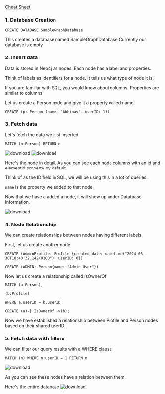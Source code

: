 [Cheat Sheet](https://neo4j.com/docs/cypher-cheat-sheet/5/auradb-enterprise/)

### 1. Database Creation

```cypher
CREATE DATABASE SampleGraphDatabase
```

This creates a database named SampleGraphDatabase
Currently our database is empty

### 2. Insert data

Data is stored in Neo4j as nodes. Each node has a label and properties.

Think of labels as identifiers for a node. It tells us what type of node it is.

If you are familiar with SQL, you would know about columns. Properties are similar to columns

Let us create a Person node and give it a property called name.

```cypher
CREATE (p: Person {name: "Abhinav", userID: 1})
```

### 3. Fetch data

Let's fetch the data we just inserted

```cypher
MATCH (n:Person) RETURN n
```

![download](https://github.com/blacksmithop/Neo4j_For_Dummies/assets/60320192/9327d05b-11e2-4baa-a805-08ce95036176)
![download](https://github.com/blacksmithop/Neo4j_For_Dummies/assets/60320192/e6eb9deb-bef8-47e3-a83b-545a3e0f4b6e)

Here's the node in detail. As you can see each node columns with an id and elementid property by default.

Think of <id> as the ID field in SQL, we will be using this in a lot of queries.

`name` is the property we added to that node.

Now that we have a added a node, it will show up under Datatbase Information.

![download](https://github.com/blacksmithop/Neo4j_For_Dummies/assets/60320192/895ba02f-86dc-4c41-ac2e-f9ec34248333)

### 4. Node Relationship

We can create relationships between nodes having different labels.

First, let us create another node.

```cypher
CREATE (AdminProfile: Profile {created_date: datetime("2024-06-30T18:40:32.142+0100"), userID: 0})
```

```cypher
CREATE (ADMIN: Person{name: "Admin User"})
```

Now let us create a relationship called IsOwnerOf

```cypher
MATCH (a:Person),

(b:Profile)

WHERE a.userID = b.userID
```

```cypher
CREATE (a)-[:IsOwnerOf]->(b);
```

Now we have established a relationship between Profile and Person nodes based on their shared userID .

### 5. Fetch data with filters

We can filter our query results with a WHERE clause

```cypher
MATCH (n) WHERE n.userID = 1 RETURN n
```

![download](https://github.com/blacksmithop/Neo4j_For_Dummies/assets/60320192/a7fd0903-7e30-4ef2-bb82-c45976148933)

As you can see these nodes have a relation between them.

Here's the entire database
![download](https://github.com/blacksmithop/Neo4j_For_Dummies/assets/60320192/0506dfa8-6239-4eaf-91f6-16894aded59a)

